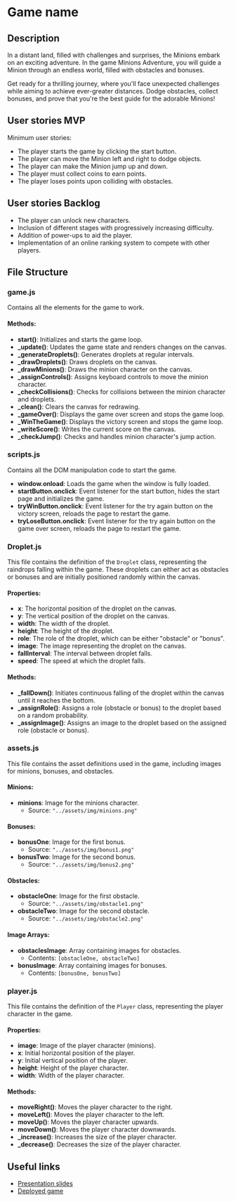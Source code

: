# Game name

<!-- When you finish, add a nice screenshot of your game -->
<!--[<img src="./img/page.png">]()-->

## Description

In a distant land, filled with challenges and surprises, the Minions embark on an exciting adventure. In the game Minions Adventure, you will guide a Minion through an endless world, filled with obstacles and bonuses.

Get ready for a thrilling journey, where you'll face unexpected challenges while aiming to achieve ever-greater distances. Dodge obstacles, collect bonuses, and prove that you're the best guide for the adorable Minions!

## User stories MVP

Minimum user stories:

- The player starts the game by clicking the start button.
- The player can move the Minion left and right to dodge objects.
- The player can make the Minion jump up and down.
- The player must collect coins to earn points.
- The player loses points upon colliding with obstacles.

## User stories Backlog

- The player can unlock new characters.
- Inclusion of different stages with progressively increasing difficulty.
- Addition of power-ups to aid the player.
- Implementation of an online ranking system to compete with other players.

<!-- ## File structure

- <code>game.js</code>: contains all the elements for the game to work. Methods: start(), \_update()
- <code>scripts.js</code>: contains all the DOM manipulation code to start the game -->

## File Structure

### game.js

Contains all the elements for the game to work.

#### Methods:

- **start()**: Initializes and starts the game loop.
- **\_update()**: Updates the game state and renders changes on the canvas.
- **\_generateDroplets()**: Generates droplets at regular intervals.
- **\_drawDroplets()**: Draws droplets on the canvas.
- **\_drawMinions()**: Draws the minion character on the canvas.
- **\_assignControls()**: Assigns keyboard controls to move the minion character.
- **\_checkCollisions()**: Checks for collisions between the minion character and droplets.
- **\_clean()**: Clears the canvas for redrawing.
- **\_gameOver()**: Displays the game over screen and stops the game loop.
- **\_WinTheGame()**: Displays the victory screen and stops the game loop.
- **\_writeScore()**: Writes the current score on the canvas.
- **\_checkJump()**: Checks and handles minion character's jump action.

### scripts.js

Contains all the DOM manipulation code to start the game.

- **window.onload**: Loads the game when the window is fully loaded.
- **startButton.onclick**: Event listener for the start button, hides the start page and initializes the game.
- **tryWinButton.onclick**: Event listener for the try again button on the victory screen, reloads the page to restart the game.
- **tryLoseButton.onclick**: Event listener for the try again button on the game over screen, reloads the page to restart the game.

### Droplet.js

This file contains the definition of the `Droplet` class, representing the raindrops falling within the game. These droplets can either act as obstacles or bonuses and are initially positioned randomly within the canvas.

#### Properties:

- **x**: The horizontal position of the droplet on the canvas.
- **y**: The vertical position of the droplet on the canvas.
- **width**: The width of the droplet.
- **height**: The height of the droplet.
- **role**: The role of the droplet, which can be either "obstacle" or "bonus".
- **image**: The image representing the droplet on the canvas.
- **fallInterval**: The interval between droplet falls.
- **speed**: The speed at which the droplet falls.

#### Methods:

- **\_fallDown()**: Initiates continuous falling of the droplet within the canvas until it reaches the bottom.
- **\_assignRole()**: Assigns a role (obstacle or bonus) to the droplet based on a random probability.
- **\_assignImage()**: Assigns an image to the droplet based on the assigned role (obstacle or bonus).

### assets.js

This file contains the asset definitions used in the game, including images for minions, bonuses, and obstacles.

#### Minions:

- **minions**: Image for the minions character.
  - Source: `"../assets/img/minions.png"`

#### Bonuses:

- **bonusOne**: Image for the first bonus.
  - Source: `"../assets/img/bonus1.png"`
- **bonusTwo**: Image for the second bonus.
  - Source: `"../assets/img/bonus2.png"`

#### Obstacles:

- **obstacleOne**: Image for the first obstacle.
  - Source: `"../assets/img/obstacle1.png"`
- **obstacleTwo**: Image for the second obstacle.
  - Source: `"../assets/img/obstacle2.png"`

#### Image Arrays:

- **obstaclesImage**: Array containing images for obstacles.
  - Contents: `[obstacleOne, obstacleTwo]`
- **bonusImage**: Array containing images for bonuses.
  - Contents: `[bonusOne, bonusTwo]`

### player.js

This file contains the definition of the `Player` class, representing the player character in the game.

#### Properties:

- **image**: Image of the player character (minions).
- **x**: Initial horizontal position of the player.
- **y**: Initial vertical position of the player.
- **height**: Height of the player character.
- **width**: Width of the player character.

#### Methods:

- **moveRight()**: Moves the player character to the right.
- **moveLeft()**: Moves the player character to the left.
- **moveUp()**: Moves the player character upwards.
- **moveDown()**: Moves the player character downwards.
- **\_increase()**: Increases the size of the player character.
- **\_decrease()**: Decreases the size of the player character.

## Useful links

<!-- When you finish, add these links and commit -->

- [Presentation slides]()
- [Deployed game]()
